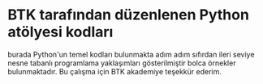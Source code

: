 # BTK tarafından düzenlenen Python atölyesi kodları
burada Python'un temel kodları bulunmakta adım adım sıfırdan ileri seviye nesne tabanlı programlama yaklaşımları gösterilmiştir bolca örnekler bulunmaktadır.
Bu çalışma için BTK akademiye teşekkür ederim.
